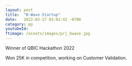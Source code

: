 ```yaml
---
layout: post
title:  "B-Wave Startup"
date:   2022-03-27 03:02:42 -0700
category: pp
youtubeId: 
ftimage: /assets/images/prj_bwave.jpg
---
```


Winner of QBIC Hackathon 2022

Won 25K in competition, working on Customer Validation.


